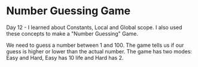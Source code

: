 # Number Guessing Game

Day 12 - I learned about Constants, Local and Global scope. I also used these concepts to make a "Number Guessing" Game.

We need to guess a number between 1 and 100. The game tells us if our guess is higher or lower than the actual number. The game has two modes: Easy and Hard, Easy has 10 life and Hard has 2.
